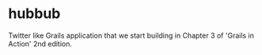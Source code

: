 # hubbub
Twitter like Grails application that we start building in Chapter 3 of 'Grails in Action' 2nd edition.

